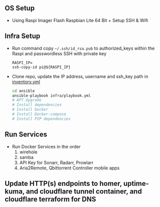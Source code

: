 ## OS Setup
- Using Raspi Imager Flash Raspbian Lite 64 Bit + Setup SSH & Wifi

## Infra Setup
- Run command copy `~/.ssh/id_rsa.pub` to authorized_keys within the Raspi and passwordless SSH with private key
  ```
  RASPI_IP=
  ssh-copy-id pi@${RASPI_IP}
  ```
- Clone repo, update the IP address, username and ssh_key path in [inventory.yml](./ansible/inventory.yml)
  ```zsh
  cd ansible
  ansible-playbook infra/playbook.yml
  # APT Upgrade
  # Install dependencies
  # Install Docker 
  # Install Docker-compose
  # Install PIP dependencies
  ```

## Run Services
- Run Docker Services in the order
  1. wirehole
  2. samba
  3. API Key for Sonarr, Radarr, Prowlarr
  4. Aria2Remote, Qbittorrent Controller mobile apps

## Update HTTP(s) endpoints to homer, uptime-kuma, and cloudflare tunnel container, and cloudflare terraform for DNS